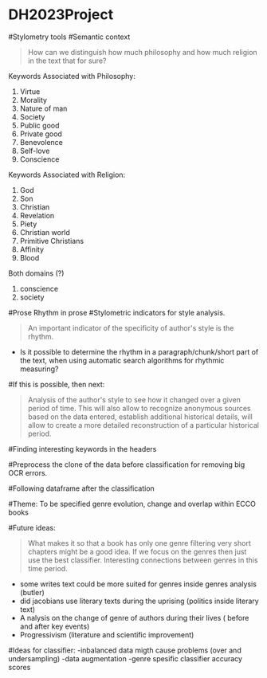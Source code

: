 # DH2023Project
#Stylometry tools #Semantic context

>How can we distinguish how much philosophy and how much religion in the text that for sure?

Keywords Associated with Philosophy:
1. Virtue
2. Morality
3. Nature of man
4. Society
5. Public good
6. Private good
7. Benevolence
8. Self-love
9. Conscience

Keywords Associated with Religion:
1. God
2. Son
3. Christian
4. Revelation
5. Piety
6. Christian world
7. Primitive Christians
8. Affinity
9. Blood

 Both domains (?)
 1. conscience
 2. society
    
#Prose Rhythm in prose
#Stylometric indicators for style analysis. 

> An important indicator of the specificity of author's style is the rhythm.

- Is it possible to determine the rhythm in a paragraph/chunk/short part of the text, when using automatic search algorithms for rhythmic measuring?

#If this is possible, then next:
> Analysis of the author's style to see how it changed over a given period of time.
> This will also allow to recognize anonymous sources based on the data entered, establish additional historical details, will allow to create a more detailed reconstruction of a particular historical period.

#Finding interesting keywords in the headers 

#Preprocess the clone of the data before classification for removing big OCR errors.

#Following dataframe after the classification

#Theme:
To be specified genre evolution, change and overlap within ECCO books

#Future ideas:
> What makes it so that a book has only one genre filtering very short chapters might be a good idea.
> If we focus on the genres then just use the best classifier.
> Interesting connections between genres in this time period.
> 
- some writes text could be more suited for genres inside genres analysis (butler)
- did jacobians use literary texts during the uprising (politics inside literary text)
- A nalysis on the change of genre of authors during their lives ( before and after key events)
- Progressivism (literature and scientific improvement)
  
#Ideas for classifier:
	-inbalanced data migth cause problems (over and undersampling)
	-data augmentation
	-genre spesific classifier accuracy scores


